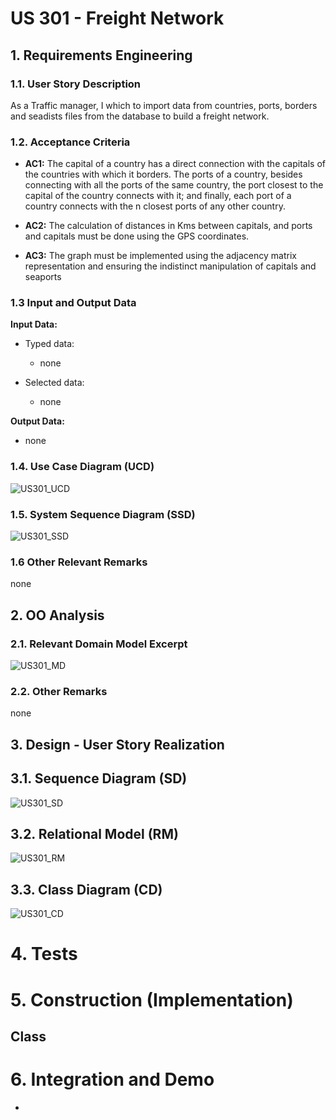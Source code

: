# US 301 - Freight Network

## 1. Requirements Engineering


### 1.1. User Story Description


As a Traffic manager, I which to import data from countries, ports, borders and seadists files from the database to build a freight network.


### 1.2. Acceptance Criteria

* **AC1:** The capital of a country has a direct connection with the capitals of the countries with which it borders. The ports of a country, besides connecting with all the ports of the same country, the port closest to the capital of the country connects with it; and finally, each port of a country connects with the n closest ports of any other country.

* **AC2:** The calculation of distances in Kms between capitals, and ports and capitals must be done using the GPS coordinates.

* **AC3:** The graph must be implemented using the adjacency matrix representation and ensuring the indistinct manipulation of capitals and seaports


### 1.3 Input and Output Data


**Input Data:**

* Typed data:
	* none

* Selected data:
    * none

**Output Data:**

* none

### 1.4. Use Case Diagram (UCD)

![US301_UCD](US201_UCD.svg)

### 1.5. System Sequence Diagram (SSD)

![US301_SSD](US201_SSD.svg)

### 1.6 Other Relevant Remarks

none

## 2. OO Analysis

### 2.1. Relevant Domain Model Excerpt 

![US301_MD](US201_MD.svg)

### 2.2. Other Remarks

none

## 3. Design - User Story Realization 

## 3.1. Sequence Diagram (SD)

![US301_SD](US201_SD.svg)

## 3.2. Relational Model (RM)

![US301_RM](US201_RM.svg)

## 3.3. Class Diagram (CD)

![US301_CD](US201_CD.svg)

# 4. Tests 

    

# 5. Construction (Implementation)

## Class 

# 6. Integration and Demo 

* 